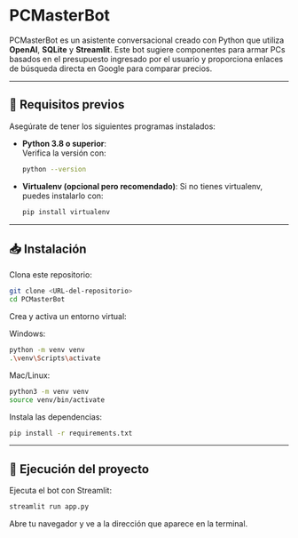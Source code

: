 # PCMasterBot

PCMasterBot es un asistente conversacional creado con Python que utiliza **OpenAI**, **SQLite** y **Streamlit**. Este bot sugiere componentes para armar PCs basados en el presupuesto ingresado por el usuario y proporciona enlaces de búsqueda directa en Google para comparar precios.

---

## 🚀 **Requisitos previos**

Asegúrate de tener los siguientes programas instalados:

- **Python 3.8 o superior**:  
  Verifica la versión con:
  ```bash
  python --version
  ```
- **Virtualenv (opcional pero recomendado)**:
  Si no tienes virtualenv, puedes instalarlo con:
  ```bash
  pip install virtualenv
  ```

---

## 📥 **Instalación**


Clona este repositorio:
```bash
git clone <URL-del-repositorio>
cd PCMasterBot
```
Crea y activa un entorno virtual:

Windows:

```bash
python -m venv venv
.\venv\Scripts\activate
```

Mac/Linux:

```bash
python3 -m venv venv
source venv/bin/activate
```

Instala las dependencias:

```bash
pip install -r requirements.txt
```
---
## 🏃 **Ejecución del proyecto**
Ejecuta el bot con Streamlit:

```bash
streamlit run app.py
```

Abre tu navegador y ve a la dirección que aparece en la terminal.